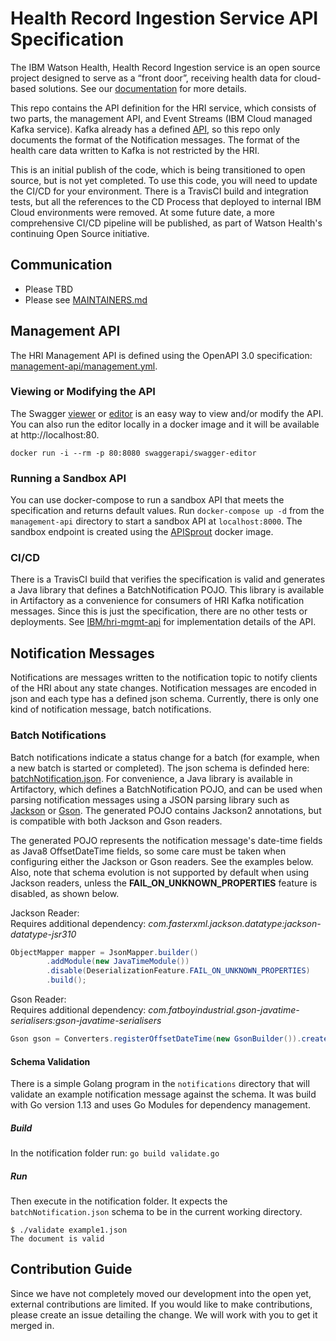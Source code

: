 # Health Record Ingestion Service API Specification
The IBM Watson Health, Health Record Ingestion service is an open source project designed to serve as a “front door”, receiving health data for cloud-based solutions. See our [documentation](https://alvearie.github.io/HRI/) for more details.

This repo contains the API definition for the HRI service, which consists of two parts, the management API, and Event Streams (IBM Cloud managed Kafka service). Kafka already has a defined [API](https://kafka.apache.org/documentation/), so this repo only documents the format of the Notification messages. The format of the health care data written to Kafka is not restricted by the HRI.

This is an initial publish of the code, which is being transitioned to open source, but is not yet completed. To use this code, you will need to update the CI/CD for your environment. There is a TravisCI build and integration tests, but all the references to the CD Process that deployed to internal IBM Cloud environments were removed. At some future date, a more comprehensive CI/CD pipeline will be published, as part of Watson Health's continuing Open Source initiative.

## Communication
* Please TBD
* Please see [MAINTAINERS.md](MAINTAINERS.md)

## Management API
The HRI Management API is defined using the OpenAPI 3.0 specification: [management-api/management.yml](management-api/management.yml).

### Viewing or Modifying the API
The Swagger [viewer](https://swagger.io/tools/swagger-ui/) or [editor](https://editor.swagger.io/) is an easy way to view and/or modify the API. You can also run the editor locally in a docker image and it will be available at http://localhost:80.
```
docker run -i --rm -p 80:8080 swaggerapi/swagger-editor
```

### Running a Sandbox API
You can use docker-compose to run a sandbox API that meets the specification and returns default values. Run `docker-compose up -d` from the `management-api` directory to start a sandbox API at `localhost:8000`. The sandbox endpoint is created using the [APISprout](https://github.com/danielgtaylor/apisprout) docker image.

### CI/CD
There is a TravisCI build that verifies the specification is valid and generates a Java library that defines a BatchNotification POJO. This library is available in Artifactory as a convenience for consumers of HRI Kafka notification messages. Since this is just the specification, there are no other tests or deployments. See [IBM/hri-mgmt-api](https://github.com/Alvearie/hri-mgmt-api) for implementation details of the API.

## Notification Messages
Notifications are messages written to the notification topic to notify clients of the HRI about any state changes. Notification messages are encoded in json and each type has a defined json schema. Currently, there is only one kind of notification message, batch notifications. 

### Batch Notifications
Batch notifications indicate a status change for a batch (for example, when a new batch is started or completed). The json schema is definded here: [batchNotification.json](notifications/batchNotification.json). For convenience, a Java library is available in Artifactory, which defines a BatchNotification POJO, and can be used when parsing notification messages using a JSON parsing library such as [Jackson](https://github.com/FasterXML/jackson) or [Gson](https://github.com/google/gson). The generated POJO contains Jackson2 annotations, but is compatible with both Jackson and Gson readers.
 
The generated POJO represents the notification message's date-time fields as Java8 OffsetDateTime fields, so some care must be taken when configuring either the Jackson or Gson readers. See the examples below. Also, note that schema evolution is not supported by default when using Jackson readers, unless the **FAIL_ON_UNKNOWN_PROPERTIES** feature is disabled, as shown below.

Jackson Reader:  
Requires additional dependency: *com.fasterxml.jackson.datatype:jackson-datatype-jsr310*
```Java
ObjectMapper mapper = JsonMapper.builder()
        .addModule(new JavaTimeModule())
        .disable(DeserializationFeature.FAIL_ON_UNKNOWN_PROPERTIES)
        .build();
```

Gson Reader:  
Requires additional dependency: *com.fatboyindustrial.gson-javatime-serialisers:gson-javatime-serialisers*
```Java
Gson gson = Converters.registerOffsetDateTime(new GsonBuilder()).create();
```

#### Schema Validation
There is a simple Golang program in the `notifications` directory that will validate an example notification message against the schema.  It was build with Go version 1.13 and uses Go Modules for dependency management.

##### Build
In the notification folder run:
```go build validate.go```

##### Run 
Then execute in the notification folder.  It expects the `batchNotification.json` schema to be in the current working directory.  
```
$ ./validate example1.json
The document is valid
```

## Contribution Guide
Since we have not completely moved our development into the open yet, external contributions are limited. If you would like to make contributions, please create an issue detailing the change. We will work with you to get it merged in. 
